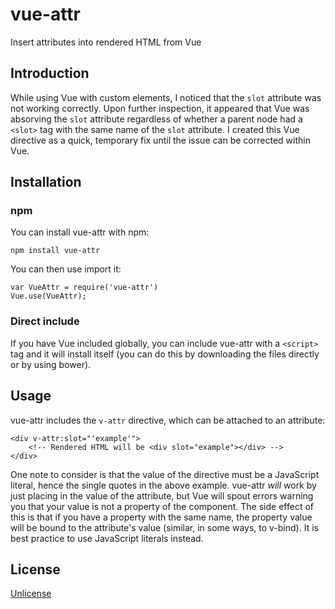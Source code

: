 # vue-attr
Insert attributes into rendered HTML from Vue

## Introduction
While using Vue with custom elements, I noticed that the ```slot``` attribute was not working correctly. Upon further inspection, it appeared that Vue was absorving the ```slot``` attribute regardless of whether a parent node had a ```<slot>``` tag with the same name of the ```slot``` attribute. I created this Vue directive as a quick, temporary fix until the issue can be corrected within Vue.

## Installation

### npm
You can install vue-attr with npm:

    npm install vue-attr

You can then use import it:

    var VueAttr = require('vue-attr')
    Vue.use(VueAttr);

### Direct include
If you have Vue included globally, you can include vue-attr with a ```<script>``` tag and it will install itself (you can do this by downloading the files directly or by using bower).

## Usage
vue-attr includes the ```v-attr``` directive, which can be attached to an attribute:

    <div v-attr:slot="'example'">
        <!-- Rendered HTML will be <div slot="example"></div> -->
    </div>

One note to consider is that the value of the directive must be a JavaScript literal, hence the single quotes in the above example. vue-attr *will* work by just placing in the value of the attribute, but Vue will spout errors warning you that your value is not a property of the component. The side effect of this is that if you have a property with the same name, the property value will be bound to the attribute's value (similar, in some ways, to v-bind). It is best practice to use JavaScript literals instead.

## License
[Unlicense](http://unlicense.org/)